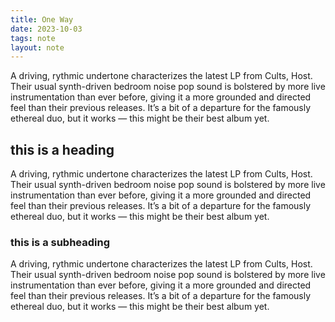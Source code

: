 ```yaml
---
title: One Way
date: 2023-10-03
tags: note
layout: note
---
```


A driving, rythmic undertone characterizes the latest LP from Cults, Host. Their usual synth-driven bedroom noise pop sound is bolstered by more live instrumentation than ever before, giving it a more grounded and directed feel than their previous releases. It’s a bit of a departure for the famously ethereal duo, but it works — this might be their best album yet.

## this is a heading

A driving, rythmic undertone characterizes the latest LP from Cults, Host. Their usual synth-driven bedroom noise pop sound is bolstered by more live instrumentation than ever before, giving it a more grounded and directed feel than their previous releases. It’s a bit of a departure for the famously ethereal duo, but it works — this might be their best album yet.

### this is a subheading

A driving, rythmic undertone characterizes the latest LP from Cults, Host. Their usual synth-driven bedroom noise pop sound is bolstered by more live instrumentation than ever before, giving it a more grounded and directed feel than their previous releases. It’s a bit of a departure for the famously ethereal duo, but it works — this might be their best album yet.
